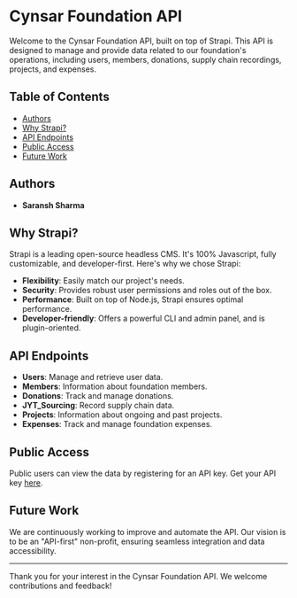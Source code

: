 # Cynsar Foundation API

Welcome to the Cynsar Foundation API, built on top of Strapi. This API is designed to manage and provide data related to our foundation's operations, including users, members, donations, supply chain recordings, projects, and expenses.

## Table of Contents

- [Authors](#authors)
- [Why Strapi?](#why-strapi)
- [API Endpoints](#api-endpoints)
- [Public Access](#public-access)
- [Future Work](#future-work)

## Authors

- **Saransh Sharma**

## Why Strapi?

Strapi is a leading open-source headless CMS. It's 100% Javascript, fully customizable, and developer-first. Here's why we chose Strapi:

- **Flexibility**: Easily match our project's needs.
- **Security**: Provides robust user permissions and roles out of the box.
- **Performance**: Built on top of Node.js, Strapi ensures optimal performance.
- **Developer-friendly**: Offers a powerful CLI and admin panel, and is plugin-oriented.

## API Endpoints

- **Users**: Manage and retrieve user data.
- **Members**: Information about foundation members.
- **Donations**: Track and manage donations.
- **JYT_Sourcing**: Record supply chain data.
- **Projects**: Information about ongoing and past projects.
- **Expenses**: Track and manage foundation expenses.

## Public Access

Public users can view the data by registering for an API key. Get your API key [here](<API key registration link>).

## Future Work

We are continuously working to improve and automate the API. Our vision is to be an "API-first" non-profit, ensuring seamless integration and data accessibility.

---

Thank you for your interest in the Cynsar Foundation API. We welcome contributions and feedback!

